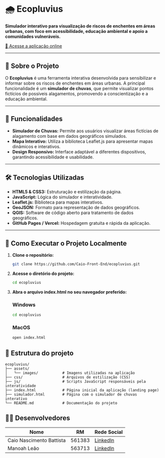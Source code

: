 # 🌧️ Ecopluvius

**Simulador interativo para visualização de riscos de enchentes em áreas urbanas, com foco em acessibilidade, educação ambiental e apoio a comunidades vulneráveis.**

[🔗 Acesse a aplicação online](https://ecopluvius.vercel.app)

---

## 📌 Sobre o Projeto

O **Ecopluvius** é uma ferramenta interativa desenvolvida para sensibilizar e informar sobre os riscos de enchentes em áreas urbanas. A principal funcionalidade é um **simulador de chuvas**, que permite visualizar pontos fictícios de possíveis alagamentos, promovendo a conscientização e a educação ambiental.

---

## 🧪 Funcionalidades

- **Simulador de Chuvas:** Permite aos usuários visualizar áreas fictícias de alagamento com base em dados geográficos simulados.
- **Mapa Interativo:** Utiliza a biblioteca Leaflet.js para apresentar mapas dinâmicos e interativos.
- **Design Responsivo:** Interface adaptável a diferentes dispositivos, garantindo acessibilidade e usabilidade.

---

## 🛠️ Tecnologias Utilizadas

- **HTML5 & CSS3:** Estruturação e estilização da página.
- **JavaScript:** Lógica do simulador e interatividade.
- **Leaflet.js:** Biblioteca para mapas interativos.
- **GeoJSON:** Formato para representação de dados geográficos.
- **QGIS:** Software de código aberto para tratamento de dados geográficos.
- **GitHub Pages / Vercel:** Hospedagem gratuita e rápida da aplicação.

---

## 🚀 Como Executar o Projeto Localmente

1. **Clone o repositório:**

   ```bash
   git clone https://github.com/Caio-Front-End/ecopluvius.git
   ```

2. **Acesse o diretório do projeto:**

   ```bash
   cd ecopluvius

   ```

3. **Abra o arquivo index.html no seu navegador preferido:**

   ### Windows

   ```bash
   cd ecopluvius
   ```

   ### MacOS

   ```bash
   open index.html
   ```

## 📁 Estrutura do projeto

```plaintext
ecopluvius/
├── assets/
│   └── images/           # Imagens utilizadas na aplicação
├── css/                  # Arquivos de estilização (CSS)
├── js/                   # Scripts JavaScript responsáveis pela interatividade
├── index.html            # Página inicial da aplicação (landing page)
├── simulador.html        # Página com o simulador de chuvas interativo
└── README.md             # Documentação do projeto
```

## 👨‍💻 Desenvolvedores

| Nome                           | RM         | Rede Social                                              |
| ------------------------------ | ---------- | -------------------------------------------------------- |
| Caio Nascimento Battista       | 561383     | [LinkedIn](https://www.linkedin.com/in/cnbtt/)           |
| Manoah Leão                    | 563713     | [LinkedIn](https://www.linkedin.com/in/manoah-le%C3%A3o-735a83346/)                                                                             |
